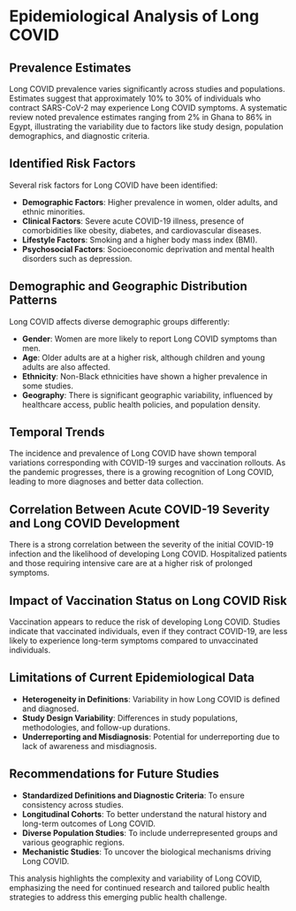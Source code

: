 # Epidemiological Analysis of Long COVID

## Prevalence Estimates
Long COVID prevalence varies significantly across studies and populations. Estimates suggest that approximately 10% to 30% of individuals who contract SARS-CoV-2 may experience Long COVID symptoms. A systematic review noted prevalence estimates ranging from 2% in Ghana to 86% in Egypt, illustrating the variability due to factors like study design, population demographics, and diagnostic criteria.

## Identified Risk Factors
Several risk factors for Long COVID have been identified:
- **Demographic Factors**: Higher prevalence in women, older adults, and ethnic minorities.
- **Clinical Factors**: Severe acute COVID-19 illness, presence of comorbidities like obesity, diabetes, and cardiovascular diseases.
- **Lifestyle Factors**: Smoking and a higher body mass index (BMI).
- **Psychosocial Factors**: Socioeconomic deprivation and mental health disorders such as depression.

## Demographic and Geographic Distribution Patterns
Long COVID affects diverse demographic groups differently:
- **Gender**: Women are more likely to report Long COVID symptoms than men.
- **Age**: Older adults are at a higher risk, although children and young adults are also affected.
- **Ethnicity**: Non-Black ethnicities have shown a higher prevalence in some studies.
- **Geography**: There is significant geographic variability, influenced by healthcare access, public health policies, and population density.

## Temporal Trends
The incidence and prevalence of Long COVID have shown temporal variations corresponding with COVID-19 surges and vaccination rollouts. As the pandemic progresses, there is a growing recognition of Long COVID, leading to more diagnoses and better data collection.

## Correlation Between Acute COVID-19 Severity and Long COVID Development
There is a strong correlation between the severity of the initial COVID-19 infection and the likelihood of developing Long COVID. Hospitalized patients and those requiring intensive care are at a higher risk of prolonged symptoms.

## Impact of Vaccination Status on Long COVID Risk
Vaccination appears to reduce the risk of developing Long COVID. Studies indicate that vaccinated individuals, even if they contract COVID-19, are less likely to experience long-term symptoms compared to unvaccinated individuals.

## Limitations of Current Epidemiological Data
- **Heterogeneity in Definitions**: Variability in how Long COVID is defined and diagnosed.
- **Study Design Variability**: Differences in study populations, methodologies, and follow-up durations.
- **Underreporting and Misdiagnosis**: Potential for underreporting due to lack of awareness and misdiagnosis.

## Recommendations for Future Studies
- **Standardized Definitions and Diagnostic Criteria**: To ensure consistency across studies.
- **Longitudinal Cohorts**: To better understand the natural history and long-term outcomes of Long COVID.
- **Diverse Population Studies**: To include underrepresented groups and various geographic regions.
- **Mechanistic Studies**: To uncover the biological mechanisms driving Long COVID.

This analysis highlights the complexity and variability of Long COVID, emphasizing the need for continued research and tailored public health strategies to address this emerging public health challenge.